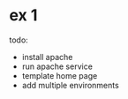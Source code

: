 # ex 1

todo:

- install apache
- run apache service
- template home page
- add multiple environments
